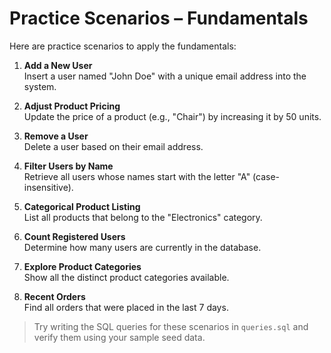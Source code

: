 # Practice Scenarios – Fundamentals

Here are practice scenarios to apply the fundamentals:

1. **Add a New User**  
   Insert a user named "John Doe" with a unique email address into the system.

2. **Adjust Product Pricing**  
   Update the price of a product (e.g., "Chair") by increasing it by 50 units.

3. **Remove a User**  
   Delete a user based on their email address.

4. **Filter Users by Name**  
   Retrieve all users whose names start with the letter "A" (case-insensitive).

5. **Categorical Product Listing**  
   List all products that belong to the "Electronics" category.

6. **Count Registered Users**  
   Determine how many users are currently in the database.

7. **Explore Product Categories**  
   Show all the distinct product categories available.

8. **Recent Orders**  
   Find all orders that were placed in the last 7 days.

> Try writing the SQL queries for these scenarios in `queries.sql` and verify them using your sample seed data.

